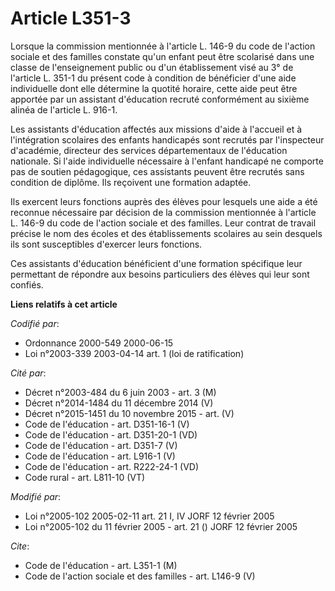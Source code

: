 # Article L351-3

Lorsque la commission mentionnée à l'article L. 146-9 du code de l'action sociale et des familles constate qu'un enfant peut
être scolarisé dans une classe de l'enseignement public ou d'un établissement visé au 3° de l'article L. 351-1 du présent
code à condition de bénéficier d'une aide individuelle dont elle détermine la quotité horaire, cette aide peut être apportée
par un assistant d'éducation recruté conformément au sixième alinéa de l'article L. 916-1.

Les assistants d'éducation affectés aux missions d'aide à l'accueil et à l'intégration scolaires des enfants handicapés sont
recrutés par l'inspecteur d'académie, directeur des services départementaux de l'éducation nationale. Si l'aide individuelle
nécessaire à l'enfant handicapé ne comporte pas de soutien pédagogique, ces assistants peuvent être recrutés sans condition
de diplôme. Ils reçoivent une formation adaptée.

Ils exercent leurs fonctions auprès des élèves pour lesquels une aide a été reconnue nécessaire par décision de la commission
mentionnée à l'article L. 146-9 du code de l'action sociale et des familles. Leur contrat de travail précise le nom des
écoles et des établissements scolaires au sein desquels ils sont susceptibles d'exercer leurs fonctions.

Ces assistants d'éducation bénéficient d'une formation spécifique leur permettant de répondre aux besoins particuliers des
élèves qui leur sont confiés.

**Liens relatifs à cet article**

_Codifié par_:

  - Ordonnance 2000-549 2000-06-15
  - Loi n°2003-339 2003-04-14 art. 1 (loi de ratification)

_Cité par_:

  - Décret n°2003-484 du 6 juin 2003 - art. 3 (M)
  - Décret n°2014-1484 du 11 décembre 2014 (V)
  - Décret n°2015-1451 du 10 novembre 2015 - art. (V)
  - Code de l'éducation - art. D351-16-1 (V)
  - Code de l'éducation - art. D351-20-1 (VD)
  - Code de l'éducation - art. D351-7 (V)
  - Code de l'éducation - art. L916-1 (V)
  - Code de l'éducation - art. R222-24-1 (VD)
  - Code rural - art. L811-10 (VT)

_Modifié par_:

  - Loi n°2005-102 2005-02-11 art. 21 I, IV JORF 12 février 2005
  - Loi n°2005-102 du 11 février 2005 - art. 21 () JORF 12 février 2005

_Cite_:

  - Code de l'éducation - art. L351-1 (M)
  - Code de l'action sociale et des familles - art. L146-9 (V)

